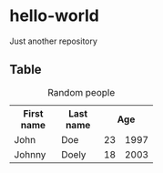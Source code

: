 # hello-world
Just another repository

<h2>Table</h2>

<table style="width:50%">
  <caption style=text-align: center;>Random people</caption>
  <tr>
    <th>First name</th>
    <th>Last name</th>
    <th colspan="2">Age</th>
  </tr>
  <tr>
    <td>John</td>
    <td>Doe</td>
    <td>23</td>
    <td>1997</td>
  </tr>
  <tr>
    <td>Johnny</td>
    <td>Doely</td>
    <td>18</td>
    <td>2003</td>
  </tr>

